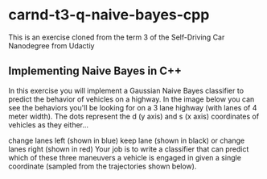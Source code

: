 # carnd-t3-q-naive-bayes-cpp
This is an exercise cloned from the term 3 of the Self-Driving Car Nanodegree from Udactiy

## Implementing Naive Bayes in C++
In this exercise you will implement a Gaussian Naive Bayes classifier to predict the behavior of vehicles on a highway. In the image below you can see the behaviors you'll be looking for on a 3 lane highway (with lanes of 4 meter width). The dots represent the d (y axis) and s (x axis) coordinates of vehicles as they either...

change lanes left (shown in blue)
keep lane (shown in black)
or change lanes right (shown in red)
Your job is to write a classifier that can predict which of these three maneuvers a vehicle is engaged in given a single coordinate (sampled from the trajectories shown below).
